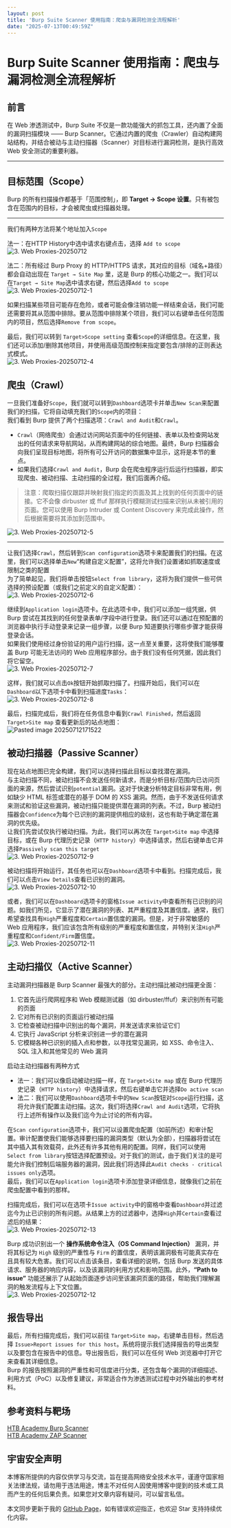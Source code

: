 ```yaml
---
layout: post
title: 'Burp Suite Scanner 使用指南：爬虫与漏洞检测全流程解析'
date: "2025-07-13T00:49:59Z"
---
```

Burp Suite Scanner 使用指南：爬虫与漏洞检测全流程解析
====================================

前言
--

在 Web 渗透测试中，Burp Suite 不仅是一款功能强大的抓包工具，还内置了全面的漏洞扫描模块 —— Burp Scanner。它通过内置的爬虫（Crawler）自动构建网站结构，并结合被动与主动扫描器（Scanner）对目标进行漏洞检测，是执行高效 Web 安全测试的重要利器。

* * *

目标范围（Scope）
-----------

Burp 的所有扫描操作都基于「范围控制」，即 **Target → Scope 设置**。只有被包含在范围内的目标，才会被爬虫或扫描器处理。

* * *

我们有两种方法将某个地址加入`Scope`

法一：在HTTP History中选中请求右键点击，选择 `Add to scope`  
![3. Web Proxies-20250712](https://img2024.cnblogs.com/blog/3510591/202507/3510591-20250712173039805-1727378690.png)

法二：所有经过 Burp Proxy 的 HTTP/HTTPS 请求，其对应的目标（域名+路径）都会自动出现在 `Target → Site Map` 里，这是 Burp 的核心功能之一。我们可以在`Target → Site Map`选中请求右键，然后选择`Add to scope`  
![3. Web Proxies-20250712-1](https://img2024.cnblogs.com/blog/3510591/202507/3510591-20250712173053537-316970822.png)

如果扫描某些项目可能存在危险，或者可能会像注销功能一样结束会话，我们可能还需要将其从范围中排除。要从范围中排除某个项目，我们可以右键单击任何范围内的项目，然后选择`Remove from scope`。

最后，我们可以转到 `Target>Scope setting` 查看`Scope`的详细信息。在这里，我们还可以添加/删除其他项目，并使用高级范围控制来指定要包含/排除的正则表达式模式。  
![3. Web Proxies-20250712-4](https://img2024.cnblogs.com/blog/3510591/202507/3510591-20250712173105017-688165228.png)

爬虫（Crawl）
---------

一旦我们准备好`Scope`，我们就可以转到`Dashboard`选项卡并单击`New Scan`来配置我们的扫描，它将自动填充我们的`Scope`内的项目：  
我们看到 Burp 提供了两个扫描选项：`Crawl and Audit`和`Crawl`。

*   `Crawl`（网络爬虫）会通过访问网站页面中的任何链接、表单以及检查网站发出的任何请求来导航网站，从而构建网站的综合地图。最终，Burp 扫描器会向我们呈现目标地图，将所有可公开访问的数据集中显示，这将是本节的重点。
*   如果我们选择`Crawl and Audit`，Burp 会在爬虫程序运行后运行扫描器，即实现爬虫、被动扫描、主动扫描的全过程，我们后面再介绍。

> 注意：爬取扫描仅跟踪并映射我们指定的页面及其上找到的任何页面中的链接。它不会像 dirbuster 或 ffuf 那样执行模糊测试扫描来识别从未被引用的页面。您可以使用 Burp Intruder 或 Content Discovery 来完成此操作，然后根据需要将其添加到范围中。

![3. Web Proxies-20250712-5](https://img2024.cnblogs.com/blog/3510591/202507/3510591-20250712173116551-1345415759.png)

* * *

让我们选择`Crawl`，然后转到`Scan configuration`选项卡来配置我们的扫描。在这里，我们可以选择单击`New`“构建自定义配置”，这将允许我们设置诸如抓取速度或限制之类的配置  
为了简单起见，我们将单击按钮`Select from library`，这将为我们提供一些可供选择的预设配置（或我们之前定义的自定义配置）：  
![3. Web Proxies-20250712-6](https://img2024.cnblogs.com/blog/3510591/202507/3510591-20250712173126733-1607455216.png)

继续到`Application login`选项卡。在此选项卡中，我们可以添加一组凭据，供 Burp 尝试在其找到的任何登录表单/字段中进行登录。我们还可以通过在预配置的浏览器中执行手动登录来记录一组步骤，以便 Burp 知道要执行哪些步骤才能获得登录会话。  
如果我们使用经过身份验证的用户运行扫描，这一点至关重要，这将使我们能够覆盖 Burp 可能无法访问的 Web 应用程序部分。由于我们没有任何凭据，因此我们将它留空。  
![3. Web Proxies-20250712-7](https://img2024.cnblogs.com/blog/3510591/202507/3510591-20250712173136197-838300982.png)

这样，我们就可以点击`Ok`按钮开始抓取扫描了。扫描开始后，我们可以在`Dashboard`以下选项卡中看到扫描进度`Tasks`：  
![3. Web Proxies-20250712-8](https://img2024.cnblogs.com/blog/3510591/202507/3510591-20250712173158169-183571519.png)

最后，扫描完成后，我们将在任务信息中看到`Crawl Finished`，然后返回 `Target>Site map` 查看更新后的站点地图：  
![Pasted image 20250712171522](https://img2024.cnblogs.com/blog/3510591/202507/3510591-20250712173207026-483644524.png)

被动扫描器（Passive Scanner）
----------------------

现在站点地图已完全构建，我们可以选择扫描此目标以查找潜在漏洞。  
与主动扫描不同，被动扫描不会发送任何新请求，而是分析目标/范围内已访问页面的来源，然后尝试识别`potential`漏洞。这对于快速分析特定目标非常有用，例如缺少 HTML 标签或潜在的基于 DOM 的 XSS 漏洞。然而，由于不发送任何请求来测试和验证这些漏洞，被动扫描只能提供潜在漏洞的列表。不过，Burp 被动扫描器会`Confidence`为每个已识别的漏洞提供相应的级别，这也有助于确定潜在漏洞的优先级。  
让我们先尝试仅执行被动扫描。为此，我们可以再次在 `Target>Site map` 中选择目标，或在 Burp 代理历史记录（`HTTP history`）中选择请求，然后右键单击它并选择`Passively scan this target`  
![3. Web Proxies-20250712-9](https://img2024.cnblogs.com/blog/3510591/202507/3510591-20250712173218832-1103687286.png)

被动扫描将开始运行，其任务也可以在`Dashboard`选项卡中看到。扫描完成后，我们可以点击`View Details`查看已识别的漏洞。  
![3. Web Proxies-20250712-10](https://img2024.cnblogs.com/blog/3510591/202507/3510591-20250712173228439-632576476.png)

或者，我们可以在`Dashboard`选项卡的窗格`Issue activity`中查看所有已识别的问题。如我们所见，它显示了潜在漏洞的列表、其严重程度及其置信度。通常，我们希望查找具有`High`严重程度和`Certain`置信度的漏洞。但是，对于非常敏感的 Web 应用程序，我们应该包含所有级别的严重程度和置信度，并特别关注`High`严重程度和`Confident/Firm`置信度。  
![3. Web Proxies-20250712-11](https://img2024.cnblogs.com/blog/3510591/202507/3510591-20250712173236953-263433931.png)

主动扫描仪（Active Scanner）
---------------------

主动漏洞扫描器是 Burp Scanner 最强大的部分。主动扫描比被动扫描更全面：

1.  它首先运行爬网程序和 Web 模糊测试器（如 dirbuster/ffuf）来识别所有可能的页面
2.  它对所有已识别的页面运行被动扫描
3.  它检查被动扫描中识别出的每个漏洞，并发送请求来验证它们
4.  它执行 JavaScript 分析来识别进一步的潜在漏洞
5.  它模糊各种已识别的插入点和参数，以寻找常见漏洞，如 XSS、命令注入、SQL 注入和其他常见的 Web 漏洞

启动主动扫描器有两种方式

*   法一：我们可以像启动被动扫描一样，在 `Target>Site map` 或在 Burp 代理历史记录（`HTTP history`）中选择请求，然后右键单击它并选择`Do active scan`
*   法二：我们可以使用`Dashboard`选项卡中的`New Scan`按钮对`Scope`运行扫描，这将允许我们配置主动扫描。这次，我们将选择`Crawl and Audit`选项，它将执行上述所有操作以及我们迄今为止讨论的所有内容。

在`Scan configuration`选项卡，我们可以设置爬虫配置（如前所述）和审计配置。审计配置使我们能够选择要扫描的漏洞类型（默认为全部），扫描器将尝试在其中插入其有效载荷，此外还有许多其他有用的配置。同样，我们可以使用`Select from library`按钮选择配置预设。对于我们的测试，由于我们关注的是可能允许我们控制后端服务器的漏洞，因此我们将选择此`Audit checks - critical issues only`选项。  
最后，我们可以在`Application login`选项卡添加登录详细信息，就像我们之前在爬虫配置中看到的那样。

扫描完成后，我们可以在选项卡`Issue activity`中的窗格中查看`Dashboard`并过滤迄今为止已识别的所有问题。从结果上方的过滤器中，选择`High`并`Certain`查看过滤后的结果：  
![3. Web Proxies-20250712-13](https://img2024.cnblogs.com/blog/3510591/202507/3510591-20250712173255629-1854244841.png)

Burp 成功识别出一个 **操作系统命令注入（OS Command Injection）** 漏洞，并将其标记为 `High` 级别的严重性与 `Firm` 的置信度，表明该漏洞极有可能真实存在且具有较大危害。我们可以点击该条目，查看详细的说明，包括 Burp 发送的具体请求、服务器的响应内容，以及该漏洞的利用方式和影响范围。此外，**“Path to issue”** 功能还展示了从起始页面逐步访问至该漏洞页面的路径，帮助我们理解漏洞的触发流程与上下文位置。  
![3. Web Proxies-20250712-12](https://img2024.cnblogs.com/blog/3510591/202507/3510591-20250712173312288-1138417788.png)

报告导出
----

最后，所有扫描完成后，我们可以前往 `Target>Site map`，右键单击目标，然后选择 `Issue>Report issues for this host`。系统将提示我们选择报告的导出类型以及要包含在报告中的信息。导出报告后，我们可以在任何 Web 浏览器中打开它来查看其详细信息。  
Burp 的报告按照漏洞的严重性和可信度进行分类，还包含每个漏洞的详细描述、利用方式（PoC）以及修复建议，非常适合作为渗透测试过程中对外输出的参考材料。

参考资料与靶场
-------

[HTB Academy Burp Scanner](https://academy.hackthebox.com/module/110/section/1084)  
[HTB Academy ZAP Scanner](https://academy.hackthebox.com/module/110/section/1084)

宇宙安全声明
------

本博客所提供的内容仅供学习与交流，旨在提高网络安全技术水平，谨遵守国家相关法律法规，请勿用于违法用途，博主不对任何人因使用博客中提到的技术或工具而产生的任何后果负责。如果您对文章内容有疑问，可以留言私信。

本文同步更新于我的 [GitHub Page](https://estar0x.github.io/)，如有错误欢迎指正，也欢迎 Star 支持持续优化内容。